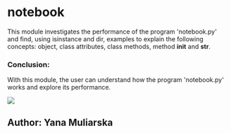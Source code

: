 # notebook
This module investigates the performance of the program 'notebook.py' and find, using isinstance and dir,
examples to explain the following concepts: object, class attributes, class methods, method __init__ and __str__.

### Conclusion:
With this module, the user can understand how the program 'notebook.py' works and explore its performance.

![]('example1.PNG')
## Author: Yana Muliarska
